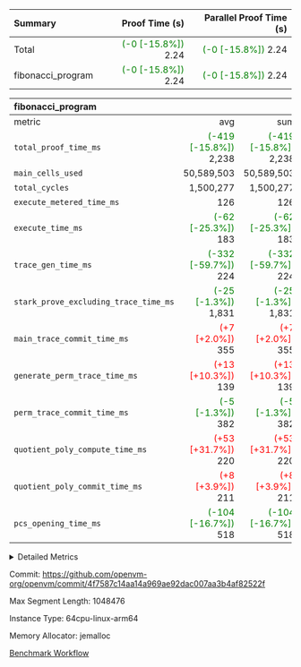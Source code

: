 | Summary | Proof Time (s) | Parallel Proof Time (s) |
|:---|---:|---:|
| Total | <span style='color: green'>(-0 [-15.8%])</span> 2.24 | <span style='color: green'>(-0 [-15.8%])</span> 2.24 |
| fibonacci_program | <span style='color: green'>(-0 [-15.8%])</span> 2.24 | <span style='color: green'>(-0 [-15.8%])</span> 2.24 |


| fibonacci_program |||||
|:---|---:|---:|---:|---:|
|metric|avg|sum|max|min|
| `total_proof_time_ms ` | <span style='color: green'>(-419 [-15.8%])</span> 2,238 | <span style='color: green'>(-419 [-15.8%])</span> 2,238 | <span style='color: green'>(-419 [-15.8%])</span> 2,238 | <span style='color: green'>(-419 [-15.8%])</span> 2,238 |
| `main_cells_used     ` |  50,589,503 |  50,589,503 |  50,589,503 |  50,589,503 |
| `total_cycles        ` |  1,500,277 |  1,500,277 |  1,500,277 |  1,500,277 |
| `execute_metered_time_ms` |  126 |  126 |  126 |  126 |
| `execute_time_ms     ` | <span style='color: green'>(-62 [-25.3%])</span> 183 | <span style='color: green'>(-62 [-25.3%])</span> 183 | <span style='color: green'>(-62 [-25.3%])</span> 183 | <span style='color: green'>(-62 [-25.3%])</span> 183 |
| `trace_gen_time_ms   ` | <span style='color: green'>(-332 [-59.7%])</span> 224 | <span style='color: green'>(-332 [-59.7%])</span> 224 | <span style='color: green'>(-332 [-59.7%])</span> 224 | <span style='color: green'>(-332 [-59.7%])</span> 224 |
| `stark_prove_excluding_trace_time_ms` | <span style='color: green'>(-25 [-1.3%])</span> 1,831 | <span style='color: green'>(-25 [-1.3%])</span> 1,831 | <span style='color: green'>(-25 [-1.3%])</span> 1,831 | <span style='color: green'>(-25 [-1.3%])</span> 1,831 |
| `main_trace_commit_time_ms` | <span style='color: red'>(+7 [+2.0%])</span> 355 | <span style='color: red'>(+7 [+2.0%])</span> 355 | <span style='color: red'>(+7 [+2.0%])</span> 355 | <span style='color: red'>(+7 [+2.0%])</span> 355 |
| `generate_perm_trace_time_ms` | <span style='color: red'>(+13 [+10.3%])</span> 139 | <span style='color: red'>(+13 [+10.3%])</span> 139 | <span style='color: red'>(+13 [+10.3%])</span> 139 | <span style='color: red'>(+13 [+10.3%])</span> 139 |
| `perm_trace_commit_time_ms` | <span style='color: green'>(-5 [-1.3%])</span> 382 | <span style='color: green'>(-5 [-1.3%])</span> 382 | <span style='color: green'>(-5 [-1.3%])</span> 382 | <span style='color: green'>(-5 [-1.3%])</span> 382 |
| `quotient_poly_compute_time_ms` | <span style='color: red'>(+53 [+31.7%])</span> 220 | <span style='color: red'>(+53 [+31.7%])</span> 220 | <span style='color: red'>(+53 [+31.7%])</span> 220 | <span style='color: red'>(+53 [+31.7%])</span> 220 |
| `quotient_poly_commit_time_ms` | <span style='color: red'>(+8 [+3.9%])</span> 211 | <span style='color: red'>(+8 [+3.9%])</span> 211 | <span style='color: red'>(+8 [+3.9%])</span> 211 | <span style='color: red'>(+8 [+3.9%])</span> 211 |
| `pcs_opening_time_ms ` | <span style='color: green'>(-104 [-16.7%])</span> 518 | <span style='color: green'>(-104 [-16.7%])</span> 518 | <span style='color: green'>(-104 [-16.7%])</span> 518 | <span style='color: green'>(-104 [-16.7%])</span> 518 |



<details>
<summary>Detailed Metrics</summary>

| group | num_segments | keygen_time_ms | fri.log_blowup | execute_metered_time_ms | commit_exe_time_ms |
| --- | --- | --- | --- | --- | --- |
| fibonacci_program | 1 | 283 | 1 | 126 | 4 | 

| group | air_name | quotient_deg | interactions | constraints |
| --- | --- | --- | --- | --- |
| fibonacci_program | AccessAdapterAir<16> | 2 | 5 | 12 | 
| fibonacci_program | AccessAdapterAir<2> | 2 | 5 | 12 | 
| fibonacci_program | AccessAdapterAir<32> | 2 | 5 | 12 | 
| fibonacci_program | AccessAdapterAir<4> | 2 | 5 | 12 | 
| fibonacci_program | AccessAdapterAir<8> | 2 | 5 | 12 | 
| fibonacci_program | BitwiseOperationLookupAir<8> | 2 | 2 | 4 | 
| fibonacci_program | MemoryMerkleAir<8> | 2 | 4 | 39 | 
| fibonacci_program | PersistentBoundaryAir<8> | 2 | 3 | 7 | 
| fibonacci_program | PhantomAir | 2 | 3 | 5 | 
| fibonacci_program | Poseidon2PeripheryAir<BabyBearParameters>, 1> | 2 | 1 | 286 | 
| fibonacci_program | ProgramAir | 1 | 1 | 4 | 
| fibonacci_program | RangeTupleCheckerAir<2> | 1 | 1 | 4 | 
| fibonacci_program | Rv32HintStoreAir | 2 | 18 | 28 | 
| fibonacci_program | VariableRangeCheckerAir | 1 | 1 | 4 | 
| fibonacci_program | VmAirWrapper<Rv32BaseAluAdapterAir, BaseAluCoreAir<4, 8> | 2 | 20 | 37 | 
| fibonacci_program | VmAirWrapper<Rv32BaseAluAdapterAir, LessThanCoreAir<4, 8> | 2 | 18 | 40 | 
| fibonacci_program | VmAirWrapper<Rv32BaseAluAdapterAir, ShiftCoreAir<4, 8> | 2 | 24 | 91 | 
| fibonacci_program | VmAirWrapper<Rv32BranchAdapterAir, BranchEqualCoreAir<4> | 2 | 11 | 20 | 
| fibonacci_program | VmAirWrapper<Rv32BranchAdapterAir, BranchLessThanCoreAir<4, 8> | 2 | 13 | 35 | 
| fibonacci_program | VmAirWrapper<Rv32CondRdWriteAdapterAir, Rv32JalLuiCoreAir> | 2 | 10 | 18 | 
| fibonacci_program | VmAirWrapper<Rv32JalrAdapterAir, Rv32JalrCoreAir> | 2 | 16 | 20 | 
| fibonacci_program | VmAirWrapper<Rv32LoadStoreAdapterAir, LoadSignExtendCoreAir<4, 8> | 2 | 18 | 33 | 
| fibonacci_program | VmAirWrapper<Rv32LoadStoreAdapterAir, LoadStoreCoreAir<4> | 2 | 17 | 40 | 
| fibonacci_program | VmAirWrapper<Rv32MultAdapterAir, DivRemCoreAir<4, 8> | 2 | 25 | 84 | 
| fibonacci_program | VmAirWrapper<Rv32MultAdapterAir, MulHCoreAir<4, 8> | 2 | 24 | 31 | 
| fibonacci_program | VmAirWrapper<Rv32MultAdapterAir, MultiplicationCoreAir<4, 8> | 2 | 19 | 19 | 
| fibonacci_program | VmAirWrapper<Rv32RdWriteAdapterAir, Rv32AuipcCoreAir> | 2 | 12 | 14 | 
| fibonacci_program | VmConnectorAir | 2 | 5 | 11 | 

| group | air_name | segment | rows | prep_cols | perm_cols | main_cols | cells |
| --- | --- | --- | --- | --- | --- | --- | --- |
| fibonacci_program | AccessAdapterAir<8> | 0 | 128 |  | 16 | 17 | 4,224 | 
| fibonacci_program | BitwiseOperationLookupAir<8> | 0 | 65,536 | 3 | 8 | 2 | 655,360 | 
| fibonacci_program | MemoryMerkleAir<8> | 0 | 512 |  | 16 | 32 | 24,576 | 
| fibonacci_program | PersistentBoundaryAir<8> | 0 | 128 |  | 12 | 20 | 4,096 | 
| fibonacci_program | PhantomAir | 0 | 1 |  | 12 | 6 | 18 | 
| fibonacci_program | Poseidon2PeripheryAir<BabyBearParameters>, 1> | 0 | 256 |  | 8 | 300 | 78,848 | 
| fibonacci_program | ProgramAir | 0 | 8,192 |  | 8 | 10 | 147,456 | 
| fibonacci_program | RangeTupleCheckerAir<2> | 0 | 524,288 | 2 | 8 | 1 | 4,718,592 | 
| fibonacci_program | Rv32HintStoreAir | 0 | 4 |  | 44 | 32 | 304 | 
| fibonacci_program | VariableRangeCheckerAir | 0 | 262,144 | 2 | 8 | 1 | 2,359,296 | 
| fibonacci_program | VmAirWrapper<Rv32BaseAluAdapterAir, BaseAluCoreAir<4, 8> | 0 | 1,048,576 |  | 52 | 36 | 92,274,688 | 
| fibonacci_program | VmAirWrapper<Rv32BaseAluAdapterAir, LessThanCoreAir<4, 8> | 0 | 524,288 |  | 40 | 37 | 40,370,176 | 
| fibonacci_program | VmAirWrapper<Rv32BranchAdapterAir, BranchEqualCoreAir<4> | 0 | 262,144 |  | 28 | 26 | 14,155,776 | 
| fibonacci_program | VmAirWrapper<Rv32BranchAdapterAir, BranchLessThanCoreAir<4, 8> | 0 | 8 |  | 32 | 32 | 512 | 
| fibonacci_program | VmAirWrapper<Rv32CondRdWriteAdapterAir, Rv32JalLuiCoreAir> | 0 | 131,072 |  | 28 | 18 | 6,029,312 | 
| fibonacci_program | VmAirWrapper<Rv32JalrAdapterAir, Rv32JalrCoreAir> | 0 | 32 |  | 36 | 28 | 2,048 | 
| fibonacci_program | VmAirWrapper<Rv32LoadStoreAdapterAir, LoadStoreCoreAir<4> | 0 | 128 |  | 52 | 41 | 11,904 | 
| fibonacci_program | VmAirWrapper<Rv32RdWriteAdapterAir, Rv32AuipcCoreAir> | 0 | 16 |  | 28 | 20 | 768 | 
| fibonacci_program | VmConnectorAir | 0 | 2 | 1 | 16 | 5 | 42 | 

| group | segment | trace_gen_time_ms | total_proof_time_ms | total_cycles | total_cells | stark_prove_excluding_trace_time_ms | quotient_poly_compute_time_ms | quotient_poly_commit_time_ms | perm_trace_commit_time_ms | pcs_opening_time_ms | main_trace_commit_time_ms | main_cells_used | generate_perm_trace_time_ms | execute_time_ms |
| --- | --- | --- | --- | --- | --- | --- | --- | --- | --- | --- | --- | --- | --- | --- |
| fibonacci_program | 0 | 224 | 2,238 | 1,500,277 | 160,837,996 | 1,831 | 220 | 211 | 382 | 518 | 355 | 50,589,503 | 139 | 183 | 

| group | segment | trace_height_constraint | weighted_sum | threshold |
| --- | --- | --- | --- | --- |
| fibonacci_program | 0 | 0 | 3,932,542 | 2,013,265,921 | 
| fibonacci_program | 0 | 1 | 10,749,400 | 2,013,265,921 | 
| fibonacci_program | 0 | 2 | 1,966,271 | 2,013,265,921 | 
| fibonacci_program | 0 | 3 | 10,749,532 | 2,013,265,921 | 
| fibonacci_program | 0 | 4 | 1,664 | 2,013,265,921 | 
| fibonacci_program | 0 | 5 | 640 | 2,013,265,921 | 
| fibonacci_program | 0 | 6 | 7,209,100 | 2,013,265,921 | 
| fibonacci_program | 0 | 7 |  | 2,013,265,921 | 
| fibonacci_program | 0 | 8 | 35,535,101 | 2,013,265,921 | 

</details>


Commit: https://github.com/openvm-org/openvm/commit/4f7587c14aa14a969ae92dac007aa3b4af82522f

Max Segment Length: 1048476

Instance Type: 64cpu-linux-arm64

Memory Allocator: jemalloc

[Benchmark Workflow](https://github.com/openvm-org/openvm/actions/runs/15544502590)
